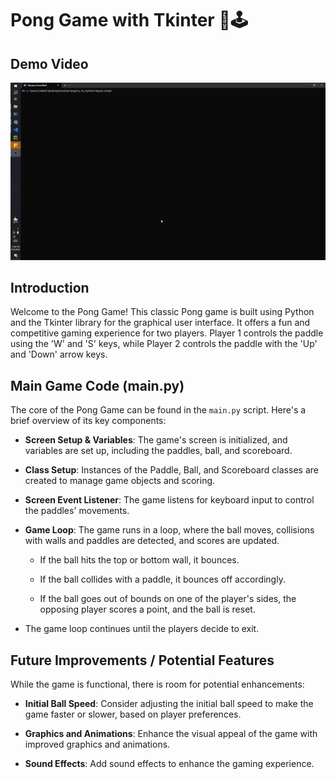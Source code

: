 # Pong Game with  Tkinter 🏓🕹️

## Demo Video

<img src="https://github.com/JessieChiu1/Angela_Yu_Python/blob/main/Day22_Pong/Pong-game-demo.gif" width="800px" alt="Pong Game Demo"/>

## Introduction

Welcome to the Pong Game! This classic Pong game is built using Python and the Tkinter library for the graphical user interface. It offers a fun and competitive gaming experience for two players. Player 1 controls the paddle using the 'W' and 'S' keys, while Player 2 controls the paddle with the 'Up' and 'Down' arrow keys.

## Main Game Code (main.py)

The core of the Pong Game can be found in the `main.py` script. Here's a brief overview of its key components:

- **Screen Setup & Variables**: The game's screen is initialized, and variables are set up, including the paddles, ball, and scoreboard.

- **Class Setup**: Instances of the Paddle, Ball, and Scoreboard classes are created to manage game objects and scoring.

- **Screen Event Listener**: The game listens for keyboard input to control the paddles' movements.

- **Game Loop**: The game runs in a loop, where the ball moves, collisions with walls and paddles are detected, and scores are updated.

    - If the ball hits the top or bottom wall, it bounces.
    
    - If the ball collides with a paddle, it bounces off accordingly.
    
    - If the ball goes out of bounds on one of the player's sides, the opposing player scores a point, and the ball is reset.

- The game loop continues until the players decide to exit.

## Future Improvements / Potential Features

While the game is functional, there is room for potential enhancements:

- **Initial Ball Speed**: Consider adjusting the initial ball speed to make the game faster or slower, based on player preferences.

- **Graphics and Animations**: Enhance the visual appeal of the game with improved graphics and animations.

- **Sound Effects**: Add sound effects to enhance the gaming experience.

